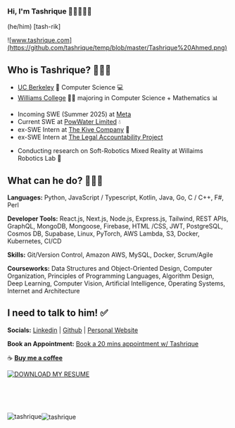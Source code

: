 ### Hi, I'm Tashrique 👋🏻👨🏻‍💻
(he/him) [tash-rik]

![www.tashrique.com](https://github.com/tashrique/temp/blob/master/Tashrique%20Ahmed.png)



## Who is Tashrique? 🤷🏻‍♂️ 

* [UC Berkeley](https://www.berkeley.edu/) 🐻 Computer Science 💻
* [Williams College](https://www.williams.edu) 💜🐮 majoring in Computer Science + Mathematics 📊

- Incoming SWE (Summer 2025) at [Meta](www.meta.com) 
- Current SWE at [PowWater Limited](powwater.com) 💧
- ex-SWE Intern at [The Kive Company](https://www.artkiveapp.com) 🎨
- ex-SWE Intern at [The Legal Accountability Project](https://www.legalaccountabilityproject.org/)

* Conducting research on Soft-Robotics Mixed Reality at Willaims Robotics Lab 🤖



## What can he do? 👨🏻‍💼

**Languages:** Python, JavaScript / Typescript, Kotlin, Java, Go, C / C++, F#, Perl

**Developer Tools:** React.js, Next.js, Node.js, Express.js, Tailwind, REST APIs, GraphQL, MongoDB, Mongoose, Firebase, HTML /CSS, JWT, PostgreSQL, Cosmos DB, Supabase, Linux, PyTorch, AWS Lambda, S3, Docker, Kubernetes, CI/CD

**Skills:** Git/Version Control, Amazon AWS, MySQL, Docker, Scrum/Agile 

**Courseworks:**  Data Structures and Object-Oriented Design, Computer Organization, Principles of Programming Languages, Algorithm Design, Deep Learning, Computer Vision, Artificial Intelligence, Operating Systems, Internet and Architecture


## I need to talk to him! ✅

**Socials:** [Linkedin](https://linkedin.com/in/tashrique-ahmed) | [Github](https://github.com/tashrique) | [Personal Website](https://www.tashrique.com)

**Book an Appointment:** [Book a 20 mins appointment w/ Tashrique](https://calendly.com/tashrique-ahmed/meet)

☕ [**Buy me a coffee**](https://buymeacoffee.com/tashrique)

[![DOWNLOAD MY RESUME](https://img.shields.io/badge/DOWNLOAD%20MY%20RESUME-08d665?style=for-the-badge&logo=&logoColor=black)](https://www.tashrique.com/download-cv/) 




<br/>

<br/>
<br/>


<p>
<img align="left" height="180em" src="https://github-readme-stats.vercel.app/api/top-langs/?username=tashrique&layout=compact&theme=dark" alt=tashrique />
<img align="center" height="180em" src="https://github-readme-streak-stats.herokuapp.com/?user=tashrique&theme=dark" alt="tashrique" /></p>


